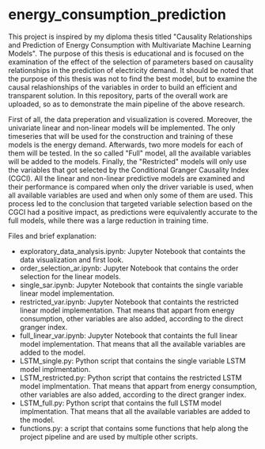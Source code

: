 # energy_consumption_prediction

This project is inspired by my diploma thesis titled "Causality Relationships and Prediction of Energy Consumption with Multivariate Machine Learning Models".
The purpose of this thesis is educational and is focused on the examination of the effect of the selection of parameters based on causality relationships in the prediction of electricity demand. It should be noted that the purpose of this thesis was not to find the best model, but to examine the causal relashionships of the variables in order to build an efficient and transparent solution. In this repository, parts of the overall work are uploaded, so as to demonstrate the main pipeline of the above research. 

First of all, the data preperation and visualization is covered. Moreover, the univariate linear and non-linear models will be implemented. The only timeseries that will be used for the construction and training of these models is the energy demand. Afterwards, two more models for each of them will be tested. In the so called "Full" model, all the available variables will be added to the models. Finally, the "Restricted" models will only use the variables that got selected by the Conditional Granger Causality Index (CGCI). All the linear and non-linear predictive models are examined and their performance is compared when only the driver variable is used, when all available variables are used and when only some of them are used. This process led to the conclusion that targeted variable selection based on the CGCI had a positive impact, as predictions were equivalently accurate to the full models, while there was a large reduction in training time.

Files and brief explanation:

- exploratory_data_analysis.ipynb: Jupyter Notebook that containts the data visualization and first look.
- order_selection_ar.ipynb: Jupyter Notebook that contains the order selection for the linear models.
- single_sar.ipynb: Jupyter Notebook that containts the  single variable linear model implementation.
- restricted_var.ipynb: Jupyter Notebook that containts the  restricted linear model implementation. That means that appart from energy consumption, other variables are also added, according to the direct granger index. 
- full_linear_var.ipynb: Jupyter Notebook that containts the  full linear model implementation. That means that all the available variables are added to the model. 
- LSTM_single.py: Python script that contains the single variable LSTM model implmentation.
- LSTM_restricted.py: Python script that contains the restricted LSTM model implmentation. That means that appart from energy consumption, other variables are also added, according to the direct granger index. 
- LSTM_full.py:  Python script that contains the full LSTM model implmentation. That means that all the available variables are added to the model. 
- functions.py: a script that contains some functions that help along the project pipeline and are used by multiple other scripts. 
